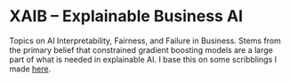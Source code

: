 # XAIB – Explainable Business AI
Topics on AI Interpretability, Fairness, and Failure in Business. Stems from the primary belief that constrained gradient boosting models are a large part of what is needed in explainable AI. I base this on some scribblings I made [here](https://papers.ssrn.com/sol3/papers.cfm?abstract_id=3371902). 
